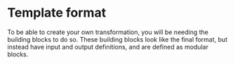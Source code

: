 # Template format

To be able to create your own transformation, you will be needing the building blocks to do so.
These building blocks look like the final format, but instead have input and output definitions, and are defined as modular blocks.